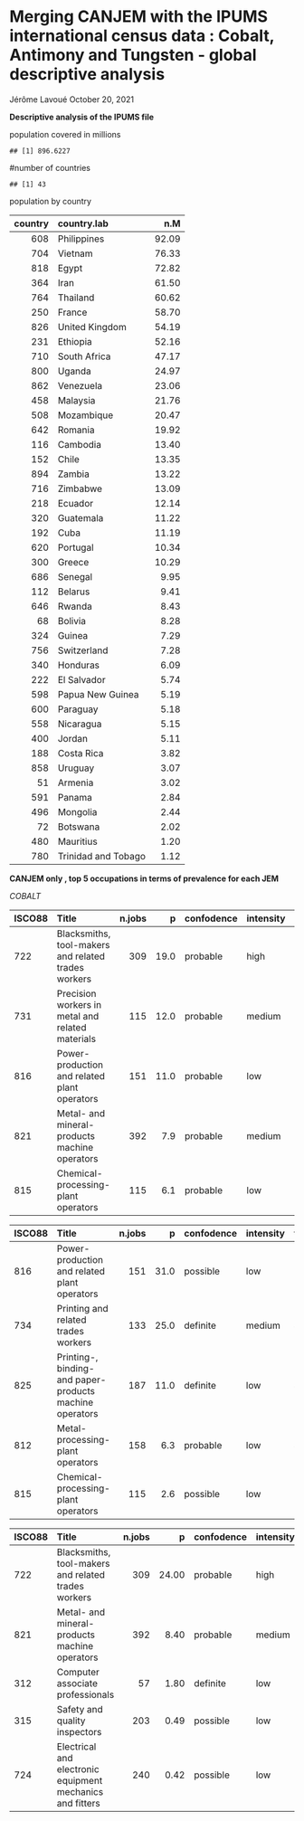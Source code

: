 Merging CANJEM with the IPUMS international census data : Cobalt,
Antimony and Tungsten - global descriptive analysis
================
Jérôme Lavoué
October 20, 2021

**Descriptive analysis of the IPUMS file**

population covered in millions

    ## [1] 896.6227

#number of countries

    ## [1] 43

population by country

| country | country.lab         |   n.M |
|--------:|:--------------------|------:|
|     608 | Philippines         | 92.09 |
|     704 | Vietnam             | 76.33 |
|     818 | Egypt               | 72.82 |
|     364 | Iran                | 61.50 |
|     764 | Thailand            | 60.62 |
|     250 | France              | 58.70 |
|     826 | United Kingdom      | 54.19 |
|     231 | Ethiopia            | 52.16 |
|     710 | South Africa        | 47.17 |
|     800 | Uganda              | 24.97 |
|     862 | Venezuela           | 23.06 |
|     458 | Malaysia            | 21.76 |
|     508 | Mozambique          | 20.47 |
|     642 | Romania             | 19.92 |
|     116 | Cambodia            | 13.40 |
|     152 | Chile               | 13.35 |
|     894 | Zambia              | 13.22 |
|     716 | Zimbabwe            | 13.09 |
|     218 | Ecuador             | 12.14 |
|     320 | Guatemala           | 11.22 |
|     192 | Cuba                | 11.19 |
|     620 | Portugal            | 10.34 |
|     300 | Greece              | 10.29 |
|     686 | Senegal             |  9.95 |
|     112 | Belarus             |  9.41 |
|     646 | Rwanda              |  8.43 |
|      68 | Bolivia             |  8.28 |
|     324 | Guinea              |  7.29 |
|     756 | Switzerland         |  7.28 |
|     340 | Honduras            |  6.09 |
|     222 | El Salvador         |  5.74 |
|     598 | Papua New Guinea    |  5.19 |
|     600 | Paraguay            |  5.18 |
|     558 | Nicaragua           |  5.15 |
|     400 | Jordan              |  5.11 |
|     188 | Costa Rica          |  3.82 |
|     858 | Uruguay             |  3.07 |
|      51 | Armenia             |  3.02 |
|     591 | Panama              |  2.84 |
|     496 | Mongolia            |  2.44 |
|      72 | Botswana            |  2.02 |
|     480 | Mauritius           |  1.20 |
|     780 | Trinidad and Tobago |  1.12 |

**CANJEM only , top 5 occupations in terms of prevalence for each JEM**

*COBALT*

| ISCO88 | Title                                               | n.jobs |    p | confodence | intensity | frequency |
|:-------|:----------------------------------------------------|-------:|-----:|:-----------|:----------|:----------|
| 722    | Blacksmiths, tool-makers and related trades workers |    309 | 19.0 | probable   | high      | 2-12h     |
| 731    | Precision workers in metal and related materials    |    115 | 12.0 | probable   | medium    | \<2h      |
| 816    | Power-production and related plant operators        |    151 | 11.0 | probable   | low       | 2-12h     |
| 821    | Metal- and mineral-products machine operators       |    392 |  7.9 | probable   | medium    | 2-12h     |
| 815    | Chemical-processing-plant operators                 |    115 |  6.1 | probable   | low       | 2-12h     |

| ISCO88 | Title                                                    | n.jobs |    p | confodence | intensity | frequency |
|:-------|:---------------------------------------------------------|-------:|-----:|:-----------|:----------|:----------|
| 816    | Power-production and related plant operators             |    151 | 31.0 | possible   | low       | 2-12h     |
| 734    | Printing and related trades workers                      |    133 | 25.0 | definite   | medium    | 40h+      |
| 825    | Printing-, binding- and paper-products machine operators |    187 | 11.0 | definite   | low       | 40h+      |
| 812    | Metal-processing-plant operators                         |    158 |  6.3 | probable   | low       | 40h+      |
| 815    | Chemical-processing-plant operators                      |    115 |  2.6 | possible   | low       | 2-12h     |

| ISCO88 | Title                                                     | n.jobs |     p | confodence | intensity | frequency |
|:-------|:----------------------------------------------------------|-------:|------:|:-----------|:----------|:----------|
| 722    | Blacksmiths, tool-makers and related trades workers       |    309 | 24.00 | probable   | high      | 2-12h     |
| 821    | Metal- and mineral-products machine operators             |    392 |  8.40 | probable   | medium    | 2-12h     |
| 312    | Computer associate professionals                          |     57 |  1.80 | definite   | low       | 2-12h     |
| 315    | Safety and quality inspectors                             |    203 |  0.49 | possible   | low       | 40h+      |
| 724    | Electrical and electronic equipment mechanics and fitters |    240 |  0.42 | possible   | low       | 2-12h     |
